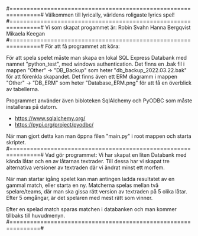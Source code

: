 #===============================================================#
Välkommen till lyrically, världens roligaste lyrics spel!
#===============================================================#
Vi som skapat progammet är:
Robin Svahn
Hanna Bergqvist
Mikaela Keegan
#===============================================================#
För att få programmet att köra:

För att spela spelet måste man skapa en lokal SQL Express Databank med namnet "python_test", med windows authentication.
Det finns en .bak fil i mappen "Other" -> "DB_Backup" som heter "db_backup_2022.03.22.bak" för att förenkla skapandet.
Det finns även ett ERM diagramm i mappen "Other" -> "DB_ERM" som heter "Database_ERM.png" för att få en överblick av tabellerna.

Programmet använder även bibloteken SqlAlchemy och PyODBC som måste installeras på datorn.

- https://www.sqlalchemy.org/
- https://pypi.org/project/pyodbc/

När man gjort detta kan man öppna filen "main.py" i root mappen och starta skriptet.
#===============================================================#
Vad gör programmet:
Vi har skapat en liten Databank med kända låtar och en av låtarnas textrader.
Till dessa har vi skapat tre alternativa versioner av textraden där vi ändrat minst ett morfem.

När man startar igång spelet kan man antingen ladda resultatet av en gammal match, eller starta en ny.
Matcherna spelas mellan två spelare/teams, där man ska gissa rätt version av textraden på 5 olika låtar.
Efter 5 omgångar, är det spelaren med mest rätt som vinner.

Efter en spelad match sparas matchen i databanken och man kommer tillbaks till huvudmenyn.
#===============================================================#
